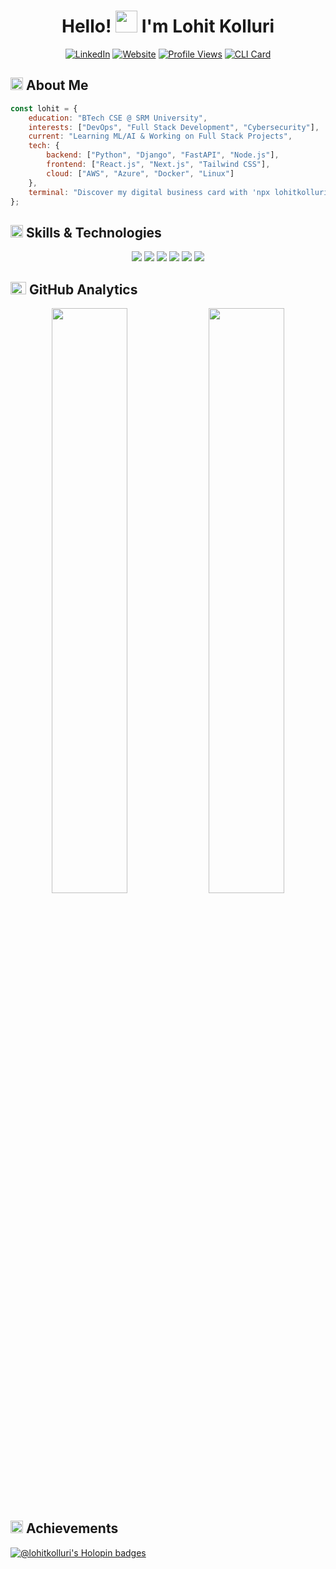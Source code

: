 <div align="center">
  
  <h1>Hello! <img src="https://media.giphy.com/media/hvRJCLFzcasrR4ia7z/giphy.gif" width="35px" height="35px"> I'm Lohit Kolluri</h1>
  
  [![LinkedIn](https://img.shields.io/badge/LinkedIn-%230e76a8?style=flat&logo=Linkedin&logoColor=white)](https://linkedin.com/in/kollurilohit)
  [![Website](https://img.shields.io/badge/Website-gray?style=flat&logo=google-chrome&logoColor=white)](https://lohit.is-a.dev/)
  [![Profile Views](https://komarev.com/ghpvc/?username=lohitkolluri&style=flat&color=brightgreen)](https://github.com/lohitkolluri)
  [![CLI Card](https://img.shields.io/badge/CLI-npx_lohitkolluri-red?style=flat&logo=npm)](https://www.npmjs.com/package/lohitkolluri)
</div>

<h2 align="left">
  <img src="https://media2.giphy.com/media/QssGEmpkyEOhBCb7e1/giphy.gif?cid=ecf05e47a0n3gi1bfqntqmob8g9aid1oyj2wr3ds3mg700bl&rid=giphy.gif" width="20px" height="20px"> 
  About Me 
</h2>

```js
const lohit = {
    education: "BTech CSE @ SRM University",
    interests: ["DevOps", "Full Stack Development", "Cybersecurity"],
    current: "Learning ML/AI & Working on Full Stack Projects",
    tech: {
        backend: ["Python", "Django", "FastAPI", "Node.js"],
        frontend: ["React.js", "Next.js", "Tailwind CSS"],
        cloud: ["AWS", "Azure", "Docker", "Linux"]
    },
    terminal: "Discover my digital business card with 'npx lohitkolluri' ✨"
};
```

<h2 align="left">
  <img src="https://media2.giphy.com/media/QssGEmpkyEOhBCb7e1/giphy.gif?cid=ecf05e47a0n3gi1bfqntqmob8g9aid1oyj2wr3ds3mg700bl&rid=giphy.gif" width="20px" height="20px">
  Skills & Technologies
</h2>

<div align="center">
  <img src="https://skillicons.dev/icons?i=python,js,html,css" />
  <img src="https://skillicons.dev/icons?i=react,next,threejs,tailwind,nodejs,express" />
  <img src="https://skillicons.dev/icons?i=aws,azure,docker,github,linux" />
  <img src="https://skillicons.dev/icons?i=flask,django,fastapi,postgresql,mysql,mongodb" />
  <img src="https://skillicons.dev/icons?i=tensorflow,pytorch,opencv" />
  <img src="https://skillicons.dev/icons?i=arduino,bash,discordjs,githubactions" />
</div>

<h2 align="left">
  <img src="https://media.giphy.com/media/iY8CRBdQXODJSCERIr/giphy.gif" width="25px" height="20px">
  GitHub Analytics
</h2>

<p align="center">
  <img width="49%" src="https://lohit-readme-stats.vercel.app/api?username=lohitkolluri&show_icons=true&rank_icon=github&hide_title=true&theme=tokyonight&hide_border=true&bg_color=00000000&count_private=true&include_all_commits=true&show_owner=true"/>
  <img width="49%" src="https://github-readme-streak-stats.herokuapp.com?user=lohitkolluri&theme=tokyonight&hide_border=true&background=00000000&include_all_commits=true"/>
</p>

<h2 align="left">
  <img src="https://media.giphy.com/media/WFZvB7VIXBgiz3oDXE/giphy.gif" width="20px" height="20px">
  Achievements
</h2>

<div align="left">
  
[![@lohitkolluri's Holopin badges](https://holopin.me/lohitkolluri)](https://holopin.io/@lohitkolluri)
</div>
